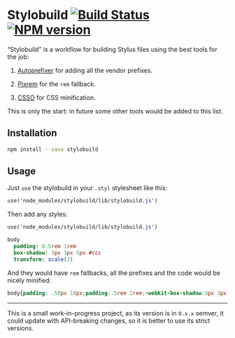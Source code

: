 # Stylobuild [![Build Status][build]][build-link] [![NPM version][version]][version-link]
[build]: https://travis-ci.org/stylobate/stylobuild.png?branch=master
[build-link]: https://travis-ci.org/stylobate/stylobuild
[version]: https://badge.fury.io/js/stylobuild.png
[version-link]: http://badge.fury.io/js/stylobuild

“Stylobuild” is a workflow for building Stylus files using the best tools for the job:

1. [Autoprefixer](https://github.com/ai/autoprefixer) for adding all the vendor prefixes.

2. [Pixrem](https://github.com/robwierzbowski/node-pixrem) for the `rem` fallback.

3. [CSSO](https://github.com/css/csso) for CSS minification.

This is only the start: in future some other tools would be added to this list.

## Installation

``` sh
npm install --save stylobuild
```

## Usage

Just `use` the stylobuild in your `.styl` stylesheet like this:

``` sass
use('node_modules/stylobuild/lib/stylobuild.js')
```

Then add any styles:

``` sass
use('node_modules/stylobuild/lib/stylobuild.js')

body
  padding: 0.5rem 1rem
  box-shadow: 3px 3px 5px #ccc
  transform: scale(2)
```

And they would have `rem` fallbacks, all the prefixes and the code would be nicely minified:

``` css
body{padding: .50px 10px;padding:.5rem 1rem;-webkit-box-shadow:3px 3px 5px #ccc;box-shadow:3px 3px 5px #ccc;-webkit-transform:scale(2);-ms-transform:scale(2);transform:scale(2)}
```

- - -

This is a small work-in-progress project, as its version is in `0.x.x` semver, it could update with API-breaking changes, so it is better to use its strict versions.
